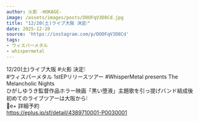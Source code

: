 ```yaml
---
author: 火影 -HOKAGE-
image: /assets/images/posts/DOOFqV3D8Cd.jpg
title: "12/20(土)ライブ大阪 決定❕"
date: 2025-12-20
source: 'https://instagram.com/p/DOOFqV3D8Cd'
tags:
- ウィスパーメタル
- whispermetal
---
```

12/20(土)ライブ大阪 #火影 決定❕<br>
#ウィスパーメタル 1stEPリリースツアー #WhisperMetal presents The Melancholic Nights<br>
ひがしゆうき監督作品ホラー映画「黒い堕液」主題歌を引っ提げバンド結成後初めてのライブツアーは大阪から❕<br>
🎫e+ 詳細予約<br>
https://eplus.jp/sf/detail/4389710001-P0030001